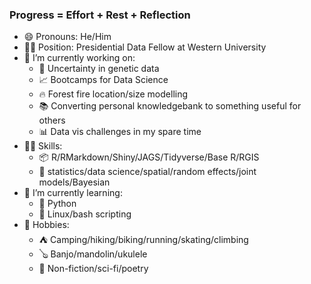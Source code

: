 ### Progress = Effort + Rest + Reflection

- 😄 Pronouns: He/Him
- :man_teacher: Position: Presidential Data Fellow at Western University
- 🔭 I’m currently working on:
  - :dna: Uncertainty in genetic data
  - :chart_with_upwards_trend: Bootcamps for Data Science
  - :fire: Forest fire location/size modelling
  - :books: Converting personal knowledgebank to something useful for others
  - :bar_chart: Data vis challenges in my spare time
- :man_student: Skills:
  - :package: R/RMarkdown/Shiny/JAGS/Tidyverse/Base R/RGIS
  - :hammer: statistics/data science/spatial/random effects/joint models/Bayesian
- 🌱 I’m currently learning:
  - :snake: Python 
  - :penguin: Linux/bash scripting
- :sunrise_over_mountains: Hobbies:
  - :tent: Camping/hiking/biking/running/skating/climbing
  - :banjo: Banjo/mandolin/ukulele
  - :blue_book: Non-fiction/sci-fi/poetry

<!--
**DBecker7/DBecker7** is a ✨ _special_ ✨ repository because its `README.md` (this file) appears on your GitHub profile.

Here are some ideas to get you started:

- 🌱 I’m currently learning ...
- 👯 I’m looking to collaborate on ...
- 🤔 I’m looking for help with ...
- 💬 Ask me about ...
- 📫 How to reach me: ...
- ⚡ Fun fact: ...
-->
